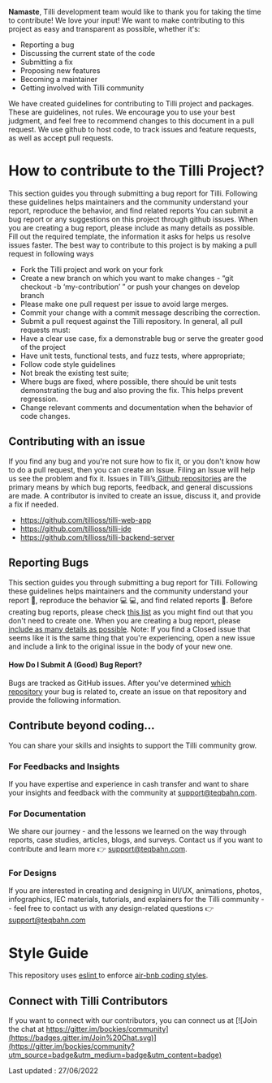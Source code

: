 **Namaste**, Tilli development team would like to thank you for taking the time to contribute! We love your input! We want to make contributing to this project as easy and transparent as possible, whether it's:

-   Reporting a bug
-   Discussing the current state of the code
-   Submitting a fix
-   Proposing new features
-   Becoming a maintainer
-   Getting involved with Tilli community

We have created guidelines for contributing to Tilli project and packages. These are guidelines, not rules. We encourage you to use your best judgment, and feel free to recommend changes to this document in a pull request. We use github to host code, to track issues and feature requests, as well as accept pull requests.

# How to contribute to the Tilli Project?

This section guides you through submitting a bug report for Tilli. Following these guidelines helps maintainers and the community understand your report, reproduce the behavior, and find related reports
You can submit a bug report or any suggestions on this project through github issues.
When you are creating a bug report, please include as many details as possible. Fill out the required template, the information it asks for helps us resolve issues faster.
The best way to contribute to this project is by making a pull request in following ways

-   Fork the Tilli project and work on your fork
-   Create a new branch on which you want to make changes - “git checkout -b ‘my-contribution’ ” or push your changes on develop branch
-   Please make one pull request per issue to avoid large merges.
-   Commit your change with a commit message describing the correction.
-   Submit a pull request against the Tilli repository.
    In general, all pull requests must:
-   Have a clear use case, fix a demonstrable bug or serve the greater good of the project
-   Have unit tests, functional tests, and fuzz tests, where appropriate;
-   Follow code style guidelines
-   Not break the existing test suite;
-   Where bugs are fixed, where possible, there should be unit tests demonstrating the bug and also proving the fix. This helps prevent regression.
-   Change relevant comments and documentation when the behavior of code changes.

## Contributing with an issue

If you find any bug and you're not sure how to fix it, or you don't know how to do a pull request, then you can create an Issue. Filing an Issue will help us see the problem and fix it.
Issues in Tilli’s[ ](https://github.com/orgs/tillioss)[Github repositories](https://github.com/orgs/tillioss) are the primary means by which bug reports, feedback, and general discussions are made. A contributor is invited to create an issue, discuss it, and provide a fix if needed.

-   https://github.com/tillioss/tilli-web-app
-   https://github.com/tillioss/tilli-ide
-   https://github.com/tillioss/tilli-backend-server


## Reporting Bugs

This section guides you through submitting a bug report for Tilli. Following these guidelines helps maintainers and the community understand your report 📝, reproduce the behavior 💻 💻, and find related reports 🔎.
Before creating bug reports, please check [this list](https://github.com/orgs/tillioss/projects/2) as you might find out that you don't need to create one. When you are creating a bug report, please [include as many details as possible](https://github.com/atom/atom/blob/master/CONTRIBUTING.md#how-do-i-submit-a-good-bug-report).
Note: If you find a Closed issue that seems like it is the same thing that you're experiencing, open a new issue and include a link to the original issue in the body of your new one.

#### **How Do I Submit A (Good) Bug Report?**

Bugs are tracked as GitHub issues. After you've determined [which repository](https://github.com/atom/atom/blob/master/CONTRIBUTING.md#atom-and-packages) your bug is related to, create an issue on that repository and provide the following information.

## Contribute beyond coding...

You can share your skills and insights to support the Tilli community grow.

### For Feedbacks and Insights

If you have expertise and experience in cash transfer and want to share your insights and feedback with the community at [support@teqbahn.com](mailto:support@teqbahn.com).

### For Documentation

We share our journey - and the lessons we learned on the way through reports, case studies, articles, blogs, and surveys. Contact us if you want to contribute and learn more 👉 [support@teqbahn.com](mailto:support@teqbahn.com).

### For Designs

If you are interested in creating and designing in UI/UX, animations, photos, infographics, IEC materials, tutorials, and explainers for the Tilli community -- feel free to contact us with any design-related questions 👉 [support@teqbahn.com ](mailto:support@teqbahn.com)

# Style Guide

This repository uses [eslint ](https://github.com/eslint/eslint)to enforce [air-bnb coding styles](https://github.com/airbnb/javascript).

## Connect with Tilli Contributors

If you want to connect with our contributors, you can connect us at [![Join the chat at https://gitter.im/bockies/community](https://badges.gitter.im/Join%20Chat.svg)](https://gitter.im/bockies/community?utm_source=badge&utm_medium=badge&utm_content=badge)

Last updated : 27/06/2022
